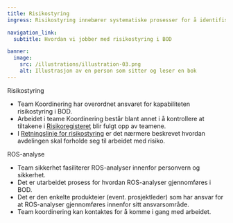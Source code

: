 ```yaml
---
title: Risikostyring
ingress: Risikostyring innebærer systematiske prosesser for å identifisere, vurdere og håndtere potensielle risikoer som kan påvirke BOD's evne til å oppnå sine mål. Effektiv risikostyring sikrer at BOD kan opprettholde kontinuitet og levere pålitelig tjenester.

navigation_link:
  subtitle: Hvordan vi jobber med risikostyring i BOD

banner:
  image:
    src: /illustrations/illustration-03.png
    alt: Illustrasjon av en person som sitter og leser en bok
---
```


Risikostyring
- Team Koordinering har overordnet ansvaret for kapabiliteten risikostyring i BOD.
- Arbeidet i teame Koordinering består blant annet i å kontrollere at tiltakene i [Risikoregisteret](https://digdir.sharepoint.com/:x:/r/sites/RisikoBOD/Delte%20dokumenter/General/(UO)%20Risikoregister%20.xlsx?d=we2e6dba7fc5b4e58a231265f1b761856&csf=1&web=1&e=mRnSs4) blir fulgt opp av teamene.
- I [Retningslinje for risikostyring](https://digdir.sharepoint.com/:b:/r/sites/RisikoBOD/Delte%20dokumenter/General/-UO--Retningslinje-for-risikostyring-v1.1.pdf?csf=1&web=1&e=1M9nX8) er det nærmere beskrevet hvordan avdelingen skal forholde seg til arbeidet med risiko.

ROS-analyse
- Team sikkerhet fasiliterer ROS-analyser innenfor personvern og sikkerhet.
- Det er utarbeidet prosess for hvordan ROS-analyser gjennomføres i BOD.
- Det er den enkelte produkteier (event. prosjektleder) som har ansvar for at ROS-analyser gjennomføres innenfor sitt ansvarsområde.
- Team koordinering kan kontaktes for å komme i gang med arbeidet. 
